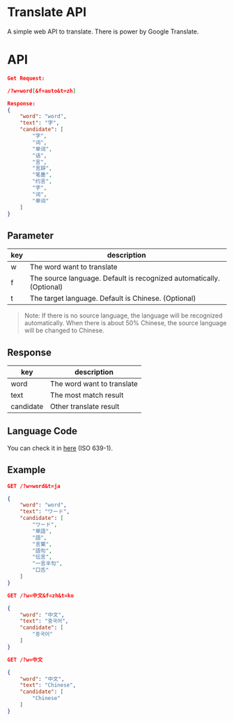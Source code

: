 # Translate API
A simple web API to translate. There is power by Google Translate.

# API

```json
Get Request:

/?w=word[&f=auto&t=zh]

Response:
{
    "word": "word",
    "text": "字",
    "candidate": [
        "字",
        "词",
        "单词",
        "话",
        "言",
        "言辞",
        "笔墨",
        "约言",
        "字",
        "词",
        "单词"
    ]
}
```

## Parameter
|key|description|
|--|--|
|w|The word want to translate|
|f|The source language. Default is recognized automatically. (Optional)|
|t|The target language. Default is Chinese. (Optional)|

> Note: If there is no source language, the language will be recognized automatically. When there is about 50% Chinese, the source language will be changed to Chinese.

## Response
|key|description|
|--|--|
|word|The word want to translate|
|text|The most match result|
|candidate|Other translate result|

## Language Code
You can check it in [here](https://en.wikipedia.org/wiki/List_of_ISO_639-1_codes) (ISO 639-1).

## Example

```json
GET /?w=word&t=ja

{
    "word": "word",
    "text": "ワード",
    "candidate": [
        "ワード",
        "単語",
        "語",
        "言葉",
        "語句",
        "伝言",
        "一言半句",
        "口舌"
    ]
}

GET /?w=中文&f=zh&t=ko

{
    "word": "中文",
    "text": "중국어",
    "candidate": [
        "중국어"
    ]
}

GET /?w=中文

{
    "word": "中文",
    "text": "Chinese",
    "candidate": [
        "Chinese"
    ]
}
```